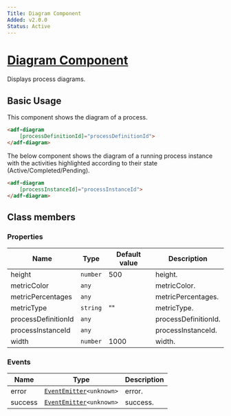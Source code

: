 ```yaml
---
Title: Diagram Component
Added: v2.0.0
Status: Active
---
```


# [Diagram Component](../../../lib/insights/src/lib/diagram/components/diagram.component.ts "Defined in diagram.component.ts")

Displays process diagrams.

## Basic Usage

This component shows the diagram of a process.

```html
<adf-diagram 
    [processDefinitionId]="processDefinitionId">
</adf-diagram>
```

The below component shows the diagram of a running process instance with the activities highlighted according to their state (Active/Completed/Pending).

```html
<adf-diagram 
    [processInstanceId]="processInstanceId">
</adf-diagram>
```

## Class members

### Properties

| Name | Type | Default value | Description |
| ---- | ---- | ------------- | ----------- |
| height | `number` | 500 | height. |
| metricColor | `any` |  | metricColor. |
| metricPercentages | `any` |  | metricPercentages. |
| metricType | `string` | "" | metricType. |
| processDefinitionId | `any` |  | processDefinitionId. |
| processInstanceId | `any` |  | processInstanceId. |
| width | `number` | 1000 | width. |

### Events

| Name | Type | Description |
| ---- | ---- | ----------- |
| error | [`EventEmitter`](https://angular.io/api/core/EventEmitter)`<unknown>` | error. |
| success | [`EventEmitter`](https://angular.io/api/core/EventEmitter)`<unknown>` | success. |
